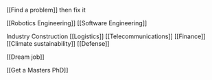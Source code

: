 [[Find a problem]] then fix it

[[Robotics Engineering]]
[[Software Engineering]]

Industry
Construction
[[Logistics]]
[[Telecommunications]]
[[Finance]]
[[Climate sustainability]]
[[Defense]]


[[Dream job]]

[[Get a Masters PhD]]
